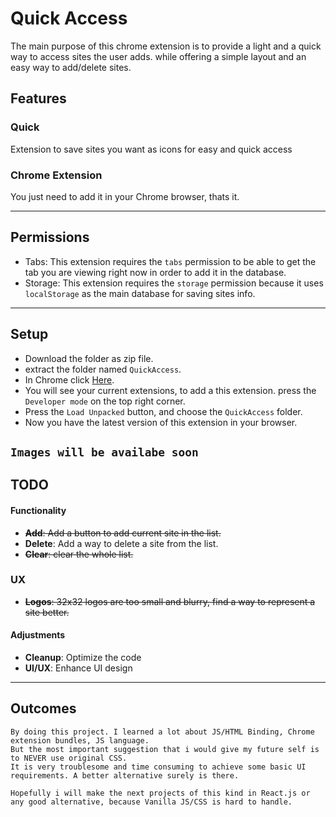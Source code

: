 # Quick Access

The main purpose of this chrome extension is to provide a light and a quick way to access sites the user adds. while offering a simple layout and an easy way to add/delete sites.

## Features

### Quick
Extension to save sites you want as icons for easy and quick access

### Chrome Extension
You just need to add it in your Chrome browser, thats it.

---
## Permissions
- Tabs: This extension requires the `tabs` permission to be able to get the tab you are viewing right now in order to add it in the database.
- Storage: This extension requires the `storage` permission because it uses `localStorage` as the main database for saving sites info. 

---

## Setup
- Download the folder as zip file.
- extract the folder named `QuickAccess`.
- In Chrome click [Here](chrome://extensions/).
- You will see your current extensions, to add a this extension. press the `Developer mode` on the top right corner.
- Press the `Load Unpacked` button, and choose the `QuickAccess` folder.
- Now you have the latest version of this extension in your browser.

```Images will be availabe soon```
---
 
## TODO
#### Functionality
- ~~**Add**: Add a button to add current site in the list.~~
- **Delete**: Add a way to delete a site from the list.
- ~~**Clear**: clear the whole list.~~

### UX
- ~~**Logos**: 32x32 logos are too small and blurry, find a way to represent a site better.~~

#### Adjustments
- **Cleanup**: Optimize the code
- **UI/UX**: Enhance UI design

---

## Outcomes
```
By doing this project. I learned a lot about JS/HTML Binding, Chrome extension bundles, JS language.
But the most important suggestion that i would give my future self is to NEVER use original CSS.
It is very troublesome and time consuming to achieve some basic UI requirements. A better alternative surely is there.

Hopefully i will make the next projects of this kind in React.js or any good alternative, because Vanilla JS/CSS is hard to handle.
```

